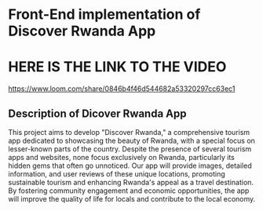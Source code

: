 # Front-End implementation of Discover Rwanda App

# HERE IS THE LINK TO THE VIDEO

https://www.loom.com/share/0846b4f46d544682a53320297cc63ec1



## Description of Dicover Rwanda App

This project aims to develop "Discover Rwanda," a comprehensive tourism app dedicated to showcasing the beauty of Rwanda, with a special focus on lesser-known parts of the country. Despite the presence of several tourism apps and websites, none focus exclusively on Rwanda, particularly its hidden gems that often go unnoticed. Our app will provide images, detailed information, and user reviews of these unique locations, promoting sustainable tourism and enhancing Rwanda's appeal as a travel destination. By fostering community engagement and economic opportunities, the app will improve the quality of life for locals and contribute to the local economy.



